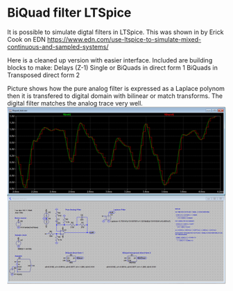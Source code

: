 # BiQuad filter LTSpice
 It is possible to simulate digtal filters in LTSpice. This was shown in by Erick Cook on EDN
 https://www.edn.com/use-ltspice-to-simulate-mixed-continuous-and-sampled-systems/
 
 Here is a cleaned up version with easier interface. 
 Included are building blocks to make:
 Delays (Z-1)
 Single or BiQuads in direct form 1
 BiQuads in Transposed direct form 2
 
 Picture shows how the pure analog filter is expressed as a Laplace polynom then it is transfered to digital domain with bilinear or match transforms.
 The digital filter matches the analog trace very well.  
 ![](BiQuad.png)

